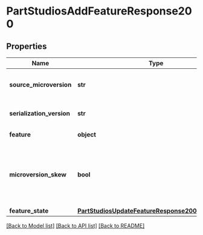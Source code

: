 # PartStudiosAddFeatureResponse200

## Properties
Name | Type | Description | Notes
------------ | ------------- | ------------- | -------------
**source_microversion** | **str** | The document microversion from which the feature was extracted | [optional] 
**serialization_version** | **str** | The version of the serialization protocol for the response | [optional] 
**feature** | **object** | The serialized feature definition | [optional] 
**microversion_skew** | **bool** | Set to true if the part studio element had changed since the     sourceMicroversion specified on input.  Applicable only if rejectMicroversionSkew was not set to true | [optional] 
**feature_state** | [**PartStudiosUpdateFeatureResponse200FeatureState**](PartStudiosUpdateFeatureResponse200FeatureState.md) |  | [optional] 

[[Back to Model list]](../README.md#documentation-for-models) [[Back to API list]](../README.md#documentation-for-api-endpoints) [[Back to README]](../README.md)


